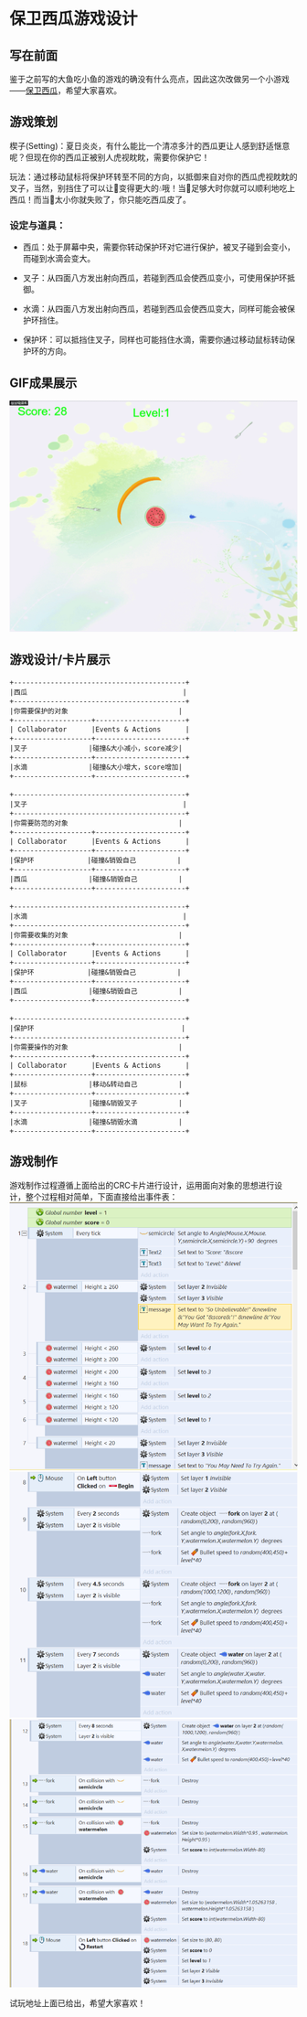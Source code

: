 # 保卫西瓜游戏设计

## 写在前面

鉴于之前写的大鱼吃小鱼的游戏的确没有什么亮点，因此这次改做另一个小游戏——[保卫西瓜](/ProtectWM/index.html)，希望大家喜欢。

## 游戏策划

楔子(Setting)：夏日炎炎，有什么能比一个清凉多汁的西瓜更让人感到舒适惬意呢？但现在你的西瓜正被别人虎视眈眈，需要你保护它！

玩法：通过移动鼠标将保护环转至不同的方向，以抵御来自对你的西瓜虎视眈眈的叉子，当然，别挡住了可以让🍉变得更大的💧哦！当🍉足够大时你就可以顺利地吃上西瓜！而当🍉太小你就失败了，你只能吃西瓜皮了。

### 设定与道具：

- 西瓜：处于屏幕中央，需要你转动保护环对它进行保护，被叉子碰到会变小，而碰到水滴会变大。

- 叉子：从四面八方发出射向西瓜，若碰到西瓜会使西瓜变小，可使用保护环抵御。

- 水滴：从四面八方发出射向西瓜，若碰到西瓜会使西瓜变大，同样可能会被保护环挡住。

- 保护环：可以抵挡住叉子，同样也可能挡住水滴，需要你通过移动鼠标转动保护环的方向。



## GIF成果展示


![](images/demo.gif)


## 游戏设计/卡片展示

```
+------------------------------------------+  
|西瓜                                      |  
+------------------------------------------+
|你需要保护的对象                           |
+-------------------+----------------------+
| Collaborator      |Events & Actions      |
+-------------------+----------------------+
|叉子               |碰撞&大小减小，score减少|
+-------------------+----------------------+
|水滴               |碰撞&大小增大，score增加|
+-------------------+----------------------+

+------------------------------------------+  
|叉子                                      |  
+------------------------------------------+
|你需要防范的对象                           |
+-------------------+----------------------+
| Collaborator      |Events & Actions      |
+-------------------+----------------------+
|保护环             |碰撞&销毁自己          |
+-------------------+----------------------+
|西瓜               |碰撞&销毁自己          |
+-------------------+----------------------+

+------------------------------------------+  
|水滴                                      |  
+------------------------------------------+
|你需要收集的对象                           |
+-------------------+----------------------+
| Collaborator      |Events & Actions      |
+-------------------+----------------------+
|保护环             |碰撞&销毁自己          |
+-------------------+----------------------+
|西瓜               |碰撞&销毁自己          |
+-------------------+----------------------+

+------------------------------------------+  
|保护环                                    |  
+------------------------------------------+
|你需要操作的对象                           |
+-------------------+----------------------+
| Collaborator      |Events & Actions      |
+-------------------+----------------------+
|鼠标               |移动&转动自己          |
+-------------------+----------------------+
|叉子               |碰撞&销毁叉子          |
+-------------------+----------------------+
|水滴               |碰撞&销毁水滴          |
+-------------------+----------------------+

```


## 游戏制作


游戏制作过程遵循上面给出的CRC卡片进行设计，运用面向对象的思想进行设计，整个过程相对简单，下面直接给出事件表：
![](images/eg1.png)
![](images/eg2.png)
![](images/eg3.png)



试玩地址上面已给出，希望大家喜欢！
